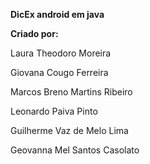 **DicEx android em java**

**Criado por:**

Laura Theodoro Moreira

Giovana Cougo Ferreira

Marcos Breno Martins Ribeiro

Leonardo Paiva Pinto

Guilherme Vaz de Melo Lima

Geovanna Mel Santos Casolato
